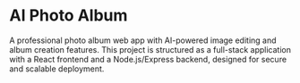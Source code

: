 # AI Photo Album

A professional photo album web app with AI-powered image editing and album creation features. This project is structured as a full-stack application with a React frontend and a Node.js/Express backend, designed for secure and scalable deployment.